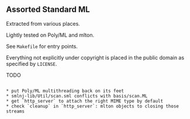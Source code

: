 Assorted Standard ML
--------------------

Extracted from various places.

Lightly tested on Poly/ML and mlton.

See `Makefile` for entry points.

Everything not explicitly under copyright is placed in the public
domain as specified by `LICENSE`.

TODO
~~~~

* put Poly/ML multithreading back on its feet
* smlnj-lib/Util/scan.sml conflicts with basis/scan.ML
* get `http_server` to attach the right MIME type by default
* check `cleanup` in `http_server`: mlton objects to closing those streams

